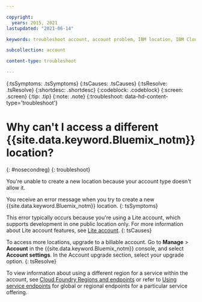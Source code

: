 ```yaml
---

copyright:
  years: 2015, 2021
lastupdated: "2021-06-14"

keywords: troubleshoot account, account problem, IBM location, IBM Cloud location, create location

subcollection: account

content-type: troubleshoot

---
```


{:tsSymptoms: .tsSymptoms}
{:tsCauses: .tsCauses}
{:tsResolve: .tsResolve}
{:shortdesc: .shortdesc}
{:codeblock: .codeblock}
{:screen: .screen}
{:tip: .tip}
{:note: .note}
{:troubleshoot: data-hd-content-type='troubleshoot'}

# Why can't I access a different {{site.data.keyword.Bluemix_notm}} location?
{: #nosecondreg}
{: troubleshoot}

You're unable to create a new location because your account type doesn't allow it.

You receive an error message when you try to create a new {{site.data.keyword.Bluemix_notm}} location.
{: tsSymptoms}

This error typically occurs because you're using a Lite account, which supports development in one public location only. For more information about Lite account features, see [Lite account](/docs/account?topic=account-accounts#liteaccount).
{: tsCauses}

To access more locations, upgrade to a billable account. Go to **Manage** > **Account** in the {{site.data.keyword.Bluemix_notm}} console, and select **Account settings**. In the Account upgrade section, select your upgrade option.
{: tsResolve}

To view information about using a different region for a service within the account, see [Cloud Foundry Regions and endpoints](/docs/cloud-foundry-public?topic=cloud-foundry-public-endpoints) or refer to [Using service endpoints](/docs/account?topic=account-vrf-service-endpoint#use-service-endpoint) for global or regional endpoints for a particular service offering.
